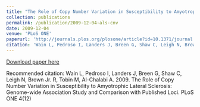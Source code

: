```yaml
---
title: "The Role of Copy Number Variation in Susceptibility to Amyotrophic Lateral Sclerosis: Genome-wide Association Study and Comparison with Published Loci. "
collection: publications
permalink: /publication/2009-12-04-als-cnv
date: 2009-12-04
venue: 'PLoS ONE'
paperurl: 'http://journals.plos.org/plosone/article?id=10.1371/journal.pone.0008175'
citation: 'Wain L, Pedroso I, Landers J, Breen G, Shaw C, Leigh N, Brown Jr. R, Tobin M, Al-Chalabi A. 2009. The Role of Copy Number Variation in Susceptibility to Amyotrophic Lateral Sclerosis: Genome-wide Association Study and Comparison with Published Loci. PLoS ONE 4(12) '
---
```


<a href='http://journals.plos.org/plosone/article?id=10.1371/journal.pone.0008175'>Download paper here</a>

Recommended citation: Wain L, Pedroso I, Landers J, Breen G, Shaw C, Leigh N, Brown Jr. R, Tobin M, Al-Chalabi A. 2009. The Role of Copy Number Variation in Susceptibility to Amyotrophic Lateral Sclerosis: Genome-wide Association Study and Comparison with Published Loci. PLoS ONE 4(12) 